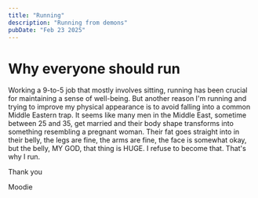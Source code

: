 ```yaml
---
title: "Running"
description: "Running from demons"
pubDate: "Feb 23 2025"
---
```


# Why everyone should run

Working a 9-to-5 job that mostly involves sitting, running has been crucial for maintaining a sense of well-being. But another reason I'm running and trying to improve my physical appearance is to avoid falling into a common Middle Eastern trap. It seems like many men in the Middle East, sometime between 25 and 35, get married and their body shape transforms into something resembling a pregnant woman. Their fat goes straight into in their belly, the legs are fine, the arms are fine, the face is somewhat okay, but the belly, MY GOD, that thing is HUGE. I refuse to become that. That's why I run.

Thank you

Moodie
